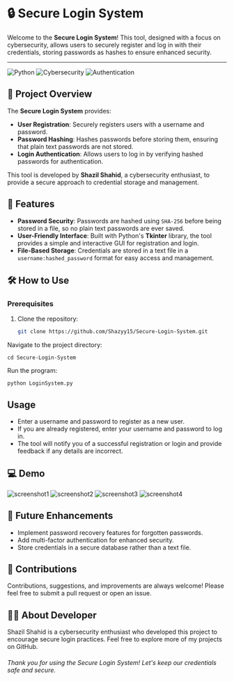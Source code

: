 # 🔒 Secure Login System

Welcome to the **Secure Login System**! This tool, designed with a focus on cybersecurity, allows users to securely register and log in with their credentials, storing passwords as hashes to ensure enhanced security.

---

![Python](https://img.shields.io/badge/Language-Python-blue.svg)
![Cybersecurity](https://img.shields.io/badge/Topic-Cybersecurity-green.svg)
![Authentication](https://img.shields.io/badge/Authentication-Login%20System-lightgrey.svg)


## 📜 Project Overview

The **Secure Login System** provides:
- **User Registration**: Securely registers users with a username and password.
- **Password Hashing**: Hashes passwords before storing them, ensuring that plain text passwords are not stored.
- **Login Authentication**: Allows users to log in by verifying hashed passwords for authentication.
  
This tool is developed by **Shazil Shahid**, a cybersecurity enthusiast, to provide a secure approach to credential storage and management.

## 🚀 Features

- **Password Security**: Passwords are hashed using `SHA-256` before being stored in a file, so no plain text passwords are ever saved.
- **User-Friendly Interface**: Built with Python's **Tkinter** library, the tool provides a simple and interactive GUI for registration and login.
- **File-Based Storage**: Credentials are stored in a text file in a `username:hashed_password` format for easy access and management.

## 🛠️ How to Use

### Prerequisites

1. Clone the repository:
   ```bash
   git clone https://github.com/Shazyy15/Secure-Login-System.git
    ```
Navigate to the project directory:
 ```
cd Secure-Login-System
 ```
Run the program:

 ```
python LoginSystem.py
 ```
## Usage
-  Enter a username and password to register as a new user.
- If you are already registered, enter your username and password to log in.
- The tool will notify you of a successful registration or login and provide feedback if any details are incorrect.
## 💻 Demo
![screenshot1](https://github.com/user-attachments/assets/4e2161b6-59e5-44b5-af3e-c22d8eec9089)
![screenshot2](https://github.com/user-attachments/assets/66df38d6-f920-452a-b6dc-a40427fa602c)
![screenshot3](https://github.com/user-attachments/assets/d8436b4f-f974-4da9-abc4-6c4bff2c871d)
![screenshot4](https://github.com/user-attachments/assets/25ff3cc9-2d0d-44e9-9968-cc1d3ab7821d)


## 🌟 Future Enhancements
- Implement password recovery features for forgotten passwords.
- Add multi-factor authentication for enhanced security.
- Store credentials in a secure database rather than a text file.

## 🤝 Contributions
Contributions, suggestions, and improvements are always welcome! Please feel free to submit a pull request or open an issue.

## 👨‍💻 About Developer
Shazil Shahid is a cybersecurity enthusiast who developed this project to encourage secure login practices. Feel free to explore more of my projects on GitHub.


###### Thank you for using the Secure Login System! Let's keep our credentials safe and secure.
